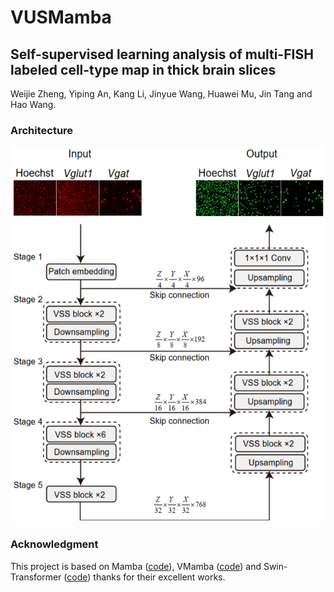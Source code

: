 # VUSMamba

## Self-supervised learning analysis of multi-FISH labeled cell-type map in thick brain slices

  Weijie Zheng, Yiping An, Kang Li, Jinyue Wang, Huawei Mu, Jin Tang and Hao Wang.

### Architecture

<p align="center">
<img src="html/model.png"
height="600">
</p>

### Acknowledgment

This project is based on Mamba ([code](https://github.com/state-spaces/mamba)), VMamba ([code](https://github.com/MzeroMiko/VMamba)) and Swin-Transformer ([code](https://github.com/microsoft/Swin-Transformer)) thanks for their excellent works.